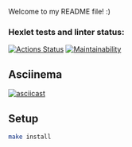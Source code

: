 Welcome to my README file! :)

### Hexlet tests and linter status:
[![Actions Status](https://github.com/deponiann/frontend-project-44/workflows/hexlet-check/badge.svg)](https://github.com/deponiann/frontend-project-44/actions)
[![Maintainability](https://api.codeclimate.com/v1/badges/d9d36cbef18ff1ce7d4e/maintainability)](https://codeclimate.com/github/deponiann/frontend-project-44/maintainability)

## Asciinema
[![asciicast](https://asciinema.org/a/ttTbB5C5wR1PTXSiSYAK6q7pO.svg)](https://asciinema.org/a/ttTbB5C5wR1PTXSiSYAK6q7pO)

## Setup
```bash
make install
```
